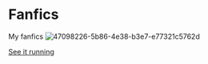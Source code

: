 # Fanfics
My fanfics
![47098226-5b86-4e38-b3e7-e77321c5762d](https://user-images.githubusercontent.com/123178455/213800598-e2a5032d-44d7-4696-995f-cdaf72ad213c.jpeg)

[See it running](https://fanfics.netlify.app/)  
